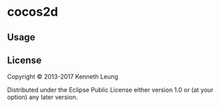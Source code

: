# cocos2d

## Usage


## License

Copyright © 2013-2017 Kenneth Leung

Distributed under the Eclipse Public License either version 1.0 or (at
your option) any later version.

